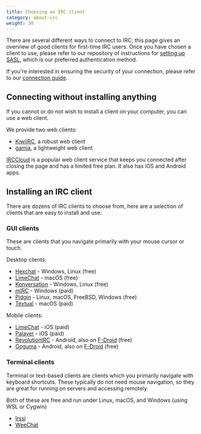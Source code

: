 ```yaml
---
title: Choosing an IRC client
category: about-irc
weight: 30
---
```


There are several different ways to connect to IRC; this page gives
an overview of good clients for first-time IRC users.
Once you have chosen a client to use, please refer to our repository of
instructions for [setting up SASL](/guides/sasl), which is our preferred
authentication method.

If you're interested in ensuring the security of your connection, please
refer to our [connection guide](/guides/connect).

## Connecting without installing anything

If you cannot or do not wish to install a client on your computer, you can use
a web client.

We provide two web clients:

- [KiwiIRC](https://web.libera.chat), a robust web client
- [gamja](https://web.libera.chat/gamja), a lightweight web client

[IRCCloud](https://irccloud.com) is a popular web client service that keeps
you connected after closing the page and has a limited free plan. It also
has iOS and Android apps.

## Installing an IRC client

There are dozens of IRC clients to choose from, here are a selection of
clients that are easy to install and use:

### GUI clients

These are clients that you navigate primarily with your mouse cursor or touch.

Desktop clients:

- [Hexchat](https://hexchat.github.io/) - Windows, Linux (free)
- [LimeChat](http://limechat.net/mac/) - macOS (free)
- [Konversation](https://konversation.kde.org/) - Windows, Linux (free)
- [mIRC](http://www.mirc.com/) - Windows (paid)
- [Pidgin](https://pidgin.im/) - Linux, macOS, FreeBSD, Windows (free)
- [Textual](https://www.codeux.com/textual/) - macOS (paid)

Mobile clients:

- [LimeChat](https://apps.apple.com/app/limechat-irc-client/id298766460) -
iOS (paid)
- [Palaver](https://apps.apple.com/us/app/palaver/id538073623) - iOS (paid)
- [RevolutionIRC](https://play.google.com/store/apps/details?id=io.mrarm.irc)
\- Android, also on [F-Droid](https://f-droid.org/packages/io.mrarm.irc/) (free)
- [Goguma](https://sr.ht/~emersion/goguma/)
\- Android, also on [F-Droid](https://fdroid.emersion.fr/#goguma-nightly) (free)

### Terminal clients

Terminal or text-based clients are clients which you primarily navigate with
keyboard shortcuts. These typically do not need mouse navigation, so they are
great for running on servers and accessing remotely.

Both of these are free and run under Linux, macOS, and Windows (using WSL or Cygwin)

- [Irssi](https://irssi.org/)
- [WeeChat](https://weechat.org/)
